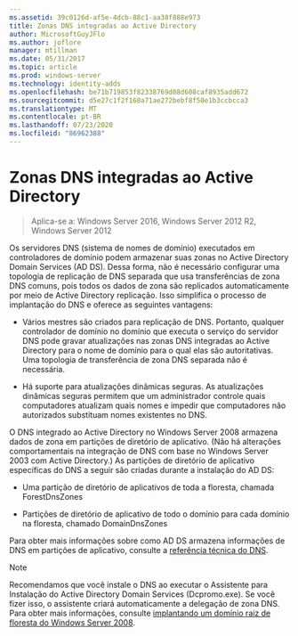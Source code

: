 ```yaml
---
ms.assetid: 39c0126d-af5e-4dcb-88c1-aa38f888e973
title: Zonas DNS integradas ao Active Directory
author: MicrosoftGuyJFlo
ms.author: joflore
manager: mtillman
ms.date: 05/31/2017
ms.topic: article
ms.prod: windows-server
ms.technology: identity-adds
ms.openlocfilehash: be71b719853f82338769d08d608caf8935add672
ms.sourcegitcommit: d5e27c1f2f168a71ae272bebf8f50e1b3ccbcca3
ms.translationtype: MT
ms.contentlocale: pt-BR
ms.lasthandoff: 07/23/2020
ms.locfileid: "86962388"
---
```

# <a name="active-directory-integrated-dns-zones"></a>Zonas DNS integradas ao Active Directory

> Aplica-se a: Windows Server 2016, Windows Server 2012 R2, Windows Server 2012

Os servidores DNS (sistema de nomes de domínio) executados em controladores de domínio podem armazenar suas zonas no Active Directory Domain Services (AD DS). Dessa forma, não é necessário configurar uma topologia de replicação de DNS separada que usa transferências de zona DNS comuns, pois todos os dados de zona são replicados automaticamente por meio de Active Directory replicação. Isso simplifica o processo de implantação do DNS e oferece as seguintes vantagens:

- Vários mestres são criados para replicação de DNS. Portanto, qualquer controlador de domínio no domínio que executa o serviço do servidor DNS pode gravar atualizações nas zonas DNS integradas ao Active Directory para o nome de domínio para o qual elas são autoritativas. Uma topologia de transferência de zona DNS separada não é necessária.

- Há suporte para atualizações dinâmicas seguras. As atualizações dinâmicas seguras permitem que um administrador controle quais computadores atualizam quais nomes e impedir que computadores não autorizados substituam nomes existentes no DNS.

O DNS integrado ao Active Directory no Windows Server 2008 armazena dados de zona em partições de diretório de aplicativo. (Não há alterações comportamentais na integração de DNS com base no Windows Server 2003 com Active Directory.) As partições de diretório de aplicativo específicas do DNS a seguir são criadas durante a instalação do AD DS:

- Uma partição de diretório de aplicativos de toda a floresta, chamada ForestDnsZones

- Partições de diretório de aplicativo de todo o domínio para cada domínio na floresta, chamado DomainDnsZones

Para obter mais informações sobre como AD DS armazena informações de DNS em partições de aplicativo, consulte a [referência técnica do DNS](/previous-versions/windows/it-pro/windows-server-2003/cc779926(v=ws.10)).

> [!NOTE]
> Recomendamos que você instale o DNS ao executar o Assistente para Instalação do Active Directory Domain Services (Dcpromo.exe). Se você fizer isso, o assistente criará automaticamente a delegação de zona DNS. Para obter mais informações, consulte [implantando um domínio raiz de floresta do Windows Server 2008](/previous-versions/windows/it-pro/windows-server-2008-r2-and-2008/cc731174(v=ws.10)).
